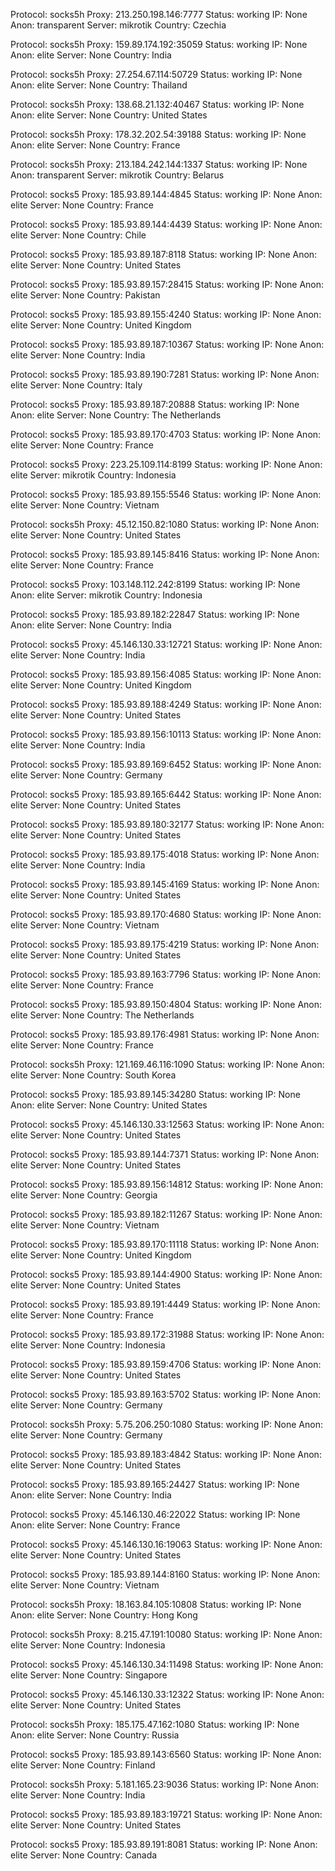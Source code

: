Protocol: socks5h
Proxy: 213.250.198.146:7777
Status: working
IP: None
Anon: transparent
Server: mikrotik
Country: Czechia

Protocol: socks5h
Proxy: 159.89.174.192:35059
Status: working
IP: None
Anon: elite
Server: None
Country: India

Protocol: socks5h
Proxy: 27.254.67.114:50729
Status: working
IP: None
Anon: elite
Server: None
Country: Thailand

Protocol: socks5h
Proxy: 138.68.21.132:40467
Status: working
IP: None
Anon: elite
Server: None
Country: United States

Protocol: socks5h
Proxy: 178.32.202.54:39188
Status: working
IP: None
Anon: elite
Server: None
Country: France

Protocol: socks5h
Proxy: 213.184.242.144:1337
Status: working
IP: None
Anon: transparent
Server: mikrotik
Country: Belarus

Protocol: socks5
Proxy: 185.93.89.144:4845
Status: working
IP: None
Anon: elite
Server: None
Country: France

Protocol: socks5
Proxy: 185.93.89.144:4439
Status: working
IP: None
Anon: elite
Server: None
Country: Chile

Protocol: socks5
Proxy: 185.93.89.187:8118
Status: working
IP: None
Anon: elite
Server: None
Country: United States

Protocol: socks5
Proxy: 185.93.89.157:28415
Status: working
IP: None
Anon: elite
Server: None
Country: Pakistan

Protocol: socks5
Proxy: 185.93.89.155:4240
Status: working
IP: None
Anon: elite
Server: None
Country: United Kingdom

Protocol: socks5
Proxy: 185.93.89.187:10367
Status: working
IP: None
Anon: elite
Server: None
Country: India

Protocol: socks5
Proxy: 185.93.89.190:7281
Status: working
IP: None
Anon: elite
Server: None
Country: Italy

Protocol: socks5
Proxy: 185.93.89.187:20888
Status: working
IP: None
Anon: elite
Server: None
Country: The Netherlands

Protocol: socks5
Proxy: 185.93.89.170:4703
Status: working
IP: None
Anon: elite
Server: None
Country: France

Protocol: socks5
Proxy: 223.25.109.114:8199
Status: working
IP: None
Anon: elite
Server: mikrotik
Country: Indonesia

Protocol: socks5
Proxy: 185.93.89.155:5546
Status: working
IP: None
Anon: elite
Server: None
Country: Vietnam

Protocol: socks5h
Proxy: 45.12.150.82:1080
Status: working
IP: None
Anon: elite
Server: None
Country: United States

Protocol: socks5
Proxy: 185.93.89.145:8416
Status: working
IP: None
Anon: elite
Server: None
Country: France

Protocol: socks5
Proxy: 103.148.112.242:8199
Status: working
IP: None
Anon: elite
Server: mikrotik
Country: Indonesia

Protocol: socks5
Proxy: 185.93.89.182:22847
Status: working
IP: None
Anon: elite
Server: None
Country: India

Protocol: socks5
Proxy: 45.146.130.33:12721
Status: working
IP: None
Anon: elite
Server: None
Country: India

Protocol: socks5
Proxy: 185.93.89.156:4085
Status: working
IP: None
Anon: elite
Server: None
Country: United Kingdom

Protocol: socks5
Proxy: 185.93.89.188:4249
Status: working
IP: None
Anon: elite
Server: None
Country: United States

Protocol: socks5
Proxy: 185.93.89.156:10113
Status: working
IP: None
Anon: elite
Server: None
Country: India

Protocol: socks5
Proxy: 185.93.89.169:6452
Status: working
IP: None
Anon: elite
Server: None
Country: Germany

Protocol: socks5
Proxy: 185.93.89.165:6442
Status: working
IP: None
Anon: elite
Server: None
Country: United States

Protocol: socks5
Proxy: 185.93.89.180:32177
Status: working
IP: None
Anon: elite
Server: None
Country: United States

Protocol: socks5
Proxy: 185.93.89.175:4018
Status: working
IP: None
Anon: elite
Server: None
Country: India

Protocol: socks5
Proxy: 185.93.89.145:4169
Status: working
IP: None
Anon: elite
Server: None
Country: United States

Protocol: socks5
Proxy: 185.93.89.170:4680
Status: working
IP: None
Anon: elite
Server: None
Country: Vietnam

Protocol: socks5
Proxy: 185.93.89.175:4219
Status: working
IP: None
Anon: elite
Server: None
Country: United States

Protocol: socks5
Proxy: 185.93.89.163:7796
Status: working
IP: None
Anon: elite
Server: None
Country: France

Protocol: socks5
Proxy: 185.93.89.150:4804
Status: working
IP: None
Anon: elite
Server: None
Country: The Netherlands

Protocol: socks5
Proxy: 185.93.89.176:4981
Status: working
IP: None
Anon: elite
Server: None
Country: France

Protocol: socks5h
Proxy: 121.169.46.116:1090
Status: working
IP: None
Anon: elite
Server: None
Country: South Korea

Protocol: socks5
Proxy: 185.93.89.145:34280
Status: working
IP: None
Anon: elite
Server: None
Country: United States

Protocol: socks5
Proxy: 45.146.130.33:12563
Status: working
IP: None
Anon: elite
Server: None
Country: United States

Protocol: socks5
Proxy: 185.93.89.144:7371
Status: working
IP: None
Anon: elite
Server: None
Country: United States

Protocol: socks5
Proxy: 185.93.89.156:14812
Status: working
IP: None
Anon: elite
Server: None
Country: Georgia

Protocol: socks5
Proxy: 185.93.89.182:11267
Status: working
IP: None
Anon: elite
Server: None
Country: Vietnam

Protocol: socks5
Proxy: 185.93.89.170:11118
Status: working
IP: None
Anon: elite
Server: None
Country: United Kingdom

Protocol: socks5
Proxy: 185.93.89.144:4900
Status: working
IP: None
Anon: elite
Server: None
Country: United States

Protocol: socks5
Proxy: 185.93.89.191:4449
Status: working
IP: None
Anon: elite
Server: None
Country: France

Protocol: socks5
Proxy: 185.93.89.172:31988
Status: working
IP: None
Anon: elite
Server: None
Country: Indonesia

Protocol: socks5
Proxy: 185.93.89.159:4706
Status: working
IP: None
Anon: elite
Server: None
Country: United States

Protocol: socks5
Proxy: 185.93.89.163:5702
Status: working
IP: None
Anon: elite
Server: None
Country: Germany

Protocol: socks5h
Proxy: 5.75.206.250:1080
Status: working
IP: None
Anon: elite
Server: None
Country: Germany

Protocol: socks5
Proxy: 185.93.89.183:4842
Status: working
IP: None
Anon: elite
Server: None
Country: United States

Protocol: socks5
Proxy: 185.93.89.165:24427
Status: working
IP: None
Anon: elite
Server: None
Country: India

Protocol: socks5
Proxy: 45.146.130.46:22022
Status: working
IP: None
Anon: elite
Server: None
Country: France

Protocol: socks5
Proxy: 45.146.130.16:19063
Status: working
IP: None
Anon: elite
Server: None
Country: United States

Protocol: socks5
Proxy: 185.93.89.144:8160
Status: working
IP: None
Anon: elite
Server: None
Country: Vietnam

Protocol: socks5h
Proxy: 18.163.84.105:10808
Status: working
IP: None
Anon: elite
Server: None
Country: Hong Kong

Protocol: socks5h
Proxy: 8.215.47.191:10080
Status: working
IP: None
Anon: elite
Server: None
Country: Indonesia

Protocol: socks5
Proxy: 45.146.130.34:11498
Status: working
IP: None
Anon: elite
Server: None
Country: Singapore

Protocol: socks5
Proxy: 45.146.130.33:12322
Status: working
IP: None
Anon: elite
Server: None
Country: United States

Protocol: socks5h
Proxy: 185.175.47.162:1080
Status: working
IP: None
Anon: elite
Server: None
Country: Russia

Protocol: socks5
Proxy: 185.93.89.143:6560
Status: working
IP: None
Anon: elite
Server: None
Country: Finland

Protocol: socks5h
Proxy: 5.181.165.23:9036
Status: working
IP: None
Anon: elite
Server: None
Country: India

Protocol: socks5
Proxy: 185.93.89.183:19721
Status: working
IP: None
Anon: elite
Server: None
Country: United States

Protocol: socks5
Proxy: 185.93.89.191:8081
Status: working
IP: None
Anon: elite
Server: None
Country: Canada

